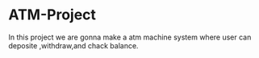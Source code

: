 # ATM-Project
In this project we are gonna make a atm machine system where user can deposite ,withdraw,and chack balance.



